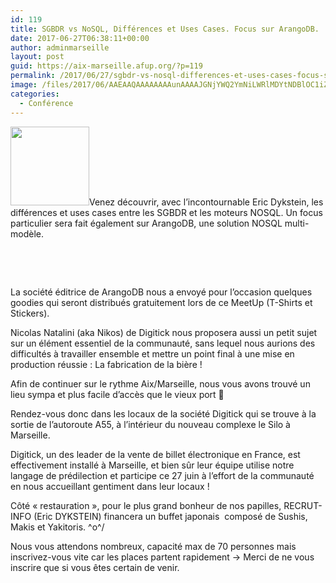 ```yaml
---
id: 119
title: SGBDR vs NoSQL, Différences et Uses Cases. Focus sur ArangoDB.
date: 2017-06-27T06:38:11+00:00
author: adminmarseille
layout: post
guid: https://aix-marseille.afup.org/?p=119
permalink: /2017/06/27/sgbdr-vs-nosql-differences-et-uses-cases-focus-sur-arangodb/
image: /files/2017/06/AAEAAQAAAAAAAAunAAAAJGNjYWQ2YmNiLWRlMDYtNDBlOC1iZjM4LWNhZDRjYzA4MzJlZA.jpg
categories:
  - Conférence
---
```

[<img class=" wp-image-121 alignleft" src="https://aix-marseille.afup.org/files/2017/06/AAEAAQAAAAAAAAunAAAAJGNjYWQ2YmNiLWRlMDYtNDBlOC1iZjM4LWNhZDRjYzA4MzJlZA.jpg" alt="" width="126" height="126" srcset="https://aix-marseille.afup.org/files/2017/06/AAEAAQAAAAAAAAunAAAAJGNjYWQ2YmNiLWRlMDYtNDBlOC1iZjM4LWNhZDRjYzA4MzJlZA.jpg 200w, https://aix-marseille.afup.org/files/2017/06/AAEAAQAAAAAAAAunAAAAJGNjYWQ2YmNiLWRlMDYtNDBlOC1iZjM4LWNhZDRjYzA4MzJlZA-150x150.jpg 150w" sizes="(max-width: 126px) 100vw, 126px" />](https://aix-marseille.afup.org/files/2017/06/AAEAAQAAAAAAAAunAAAAJGNjYWQ2YmNiLWRlMDYtNDBlOC1iZjM4LWNhZDRjYzA4MzJlZA.jpg)Venez découvrir, avec l&rsquo;incontournable Eric Dykstein, les différences et uses cases entre les SGBDR et les moteurs NOSQL. Un focus particulier sera fait également sur ArangoDB, une solution NOSQL multi-modèle.

&nbsp;

&nbsp;

La société éditrice de ArangoDB nous a envoyé pour l&rsquo;occasion quelques goodies qui seront distribués gratuitement lors de ce MeetUp (T-Shirts et Stickers).

Nicolas Natalini (aka Nikos) de Digitick nous proposera aussi un petit sujet sur un élément essentiel de la communauté, sans lequel nous aurions des difficultés à travailler ensemble et mettre un point final à une mise en production réussie : La fabrication de la bière !

Afin de continuer sur le rythme Aix/Marseille, nous vous avons trouvé un lieu sympa et plus facile d&rsquo;accès que le vieux port 🙂

Rendez-vous donc dans les locaux de la société Digitick qui se trouve à la sortie de l&rsquo;autoroute A55, à l&rsquo;intérieur du nouveau complexe le Silo à Marseille.

Digitick, un des leader de la vente de billet électronique en France, est effectivement installé à Marseille, et bien sûr leur équipe utilise notre langage de prédilection et participe ce 27 juin à l&rsquo;effort de la communauté en nous accueillant gentiment dans leur locaux !

Côté &laquo;&nbsp;restauration&nbsp;&raquo;, pour le plus grand bonheur de nos papilles, RECRUT-INFO (Eric DYKSTEIN) financera un buffet japonais  composé de Sushis, Makis et Yakitoris. \^o^/

Nous vous attendons nombreux, capacité max de 70 personnes mais inscrivez-vous vite car les places partent rapidement -> Merci de ne vous inscrire que si vous êtes certain de venir.